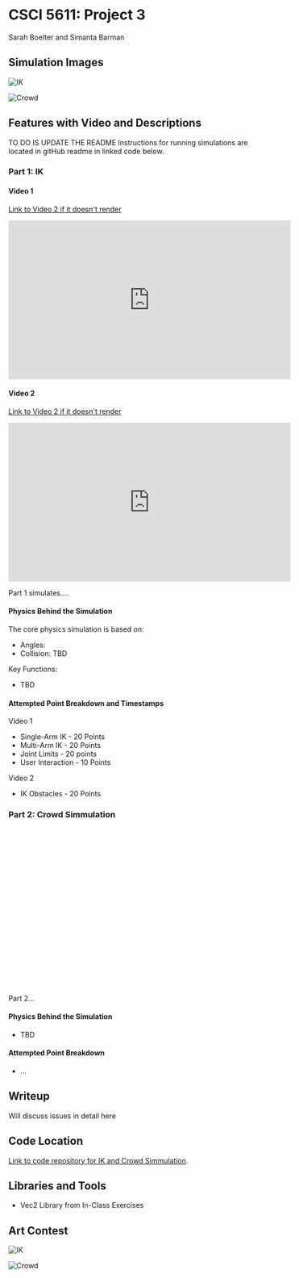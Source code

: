 # CSCI 5611: Project 3
Sarah Boelter and Simanta Barman
## Simulation Images
![IK](ArtContest1.png)


![Crowd]()


## Features with Video and Descriptions

TO DO IS UPDATE THE README
Instructions for running simulations are located in gitHub readme in linked code below.

### Part 1: IK

#### Video 1
[Link to Video 2 if it doesn't render](https://www.youtube.com/embed/nQbxULdwHLg?si=wxOr16OzgcQNV0X6)
<iframe width="560" height="315" src="https://www.youtube.com/embed/nQbxULdwHLg?si=wxOr16OzgcQNV0X6" title="YouTube video player" frameborder="0" allow="accelerometer; autoplay; clipboard-write; encrypted-media; gyroscope; picture-in-picture; web-share" allowfullscreen></iframe>


#### Video 2
[Link to Video 2 if it doesn't render](https://www.youtube.com/embed/sYhF_HGZLv0?si=WjgDNno71lfsZW9R)
<!-- <iframe width="560" height="315" src="https://www.youtube.com/shorts/WignRsKkIOM" title="YouTube video player" frameborder="0" allow="accelerometer; autoplay; clipboard-write; encrypted-media; gyroscope; picture-in-picture; web-share" allowfullscreen></iframe> -->
<iframe width="560" height="315" src="https://www.youtube.com/embed/sYhF_HGZLv0?si=WjgDNno71lfsZW9R" title="YouTube video player" frameborder="0" allow="accelerometer; autoplay; clipboard-write; encrypted-media; gyroscope; picture-in-picture; web-share" allowfullscreen></iframe>




Part 1 simulates....

#### Physics Behind the Simulation

The core physics simulation is based on: 
* Angles: 
* Collision: TBD

Key Functions:
* TBD

#### Attempted Point Breakdown and Timestamps

Video 1
* Single-Arm IK - 20 Points
* Multi-Arm IK - 20 Points
* Joint Limits - 20 points
* User Interaction - 10 Points

Video 2
* IK Obstacles - 20 Points


### Part 2: Crowd Simmulation
<iframe width="560" height="315" src="" title="YouTube video player" frameborder="0" allow="accelerometer; autoplay; clipboard-write; encrypted-media; gyroscope; picture-in-picture; web-share" allowfullscreen></iframe>


Part 2...

#### Physics Behind the Simulation
* TBD

#### Attempted Point Breakdown

* ...

## Writeup
Will discuss issues in detail here

## Code Location
[Link to code repository for IK and Crowd Simmulation](https://github.com/seboelter/Project3).

## Libraries and Tools
* Vec2 Library from In-Class Exercises

## Art Contest

![IK](ArtContest1.png)


![Crowd]()




